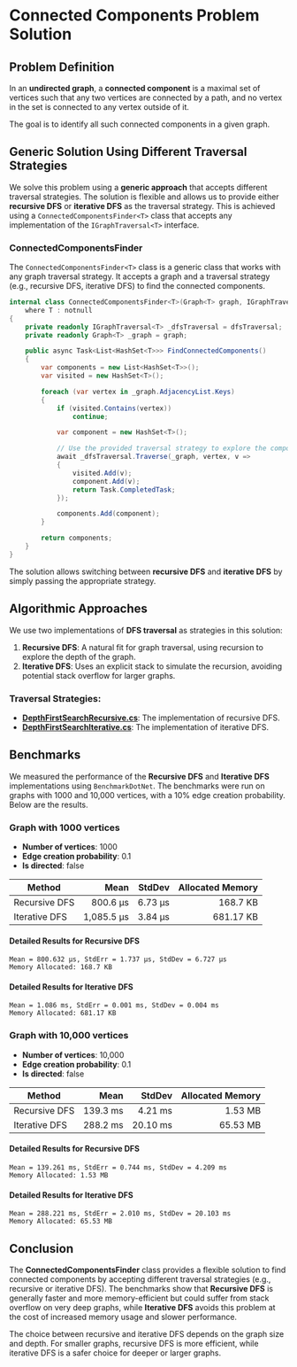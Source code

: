 # Connected Components Problem Solution

## Problem Definition

In an **undirected graph**, a **connected component** is a maximal set of vertices such that any two vertices are
connected by a path, and no vertex in the set is connected to any vertex outside of it.

The goal is to identify all such connected components in a given graph.

## Generic Solution Using Different Traversal Strategies

We solve this problem using a **generic approach** that accepts different traversal strategies. The solution is flexible
and allows us to provide either **recursive DFS** or **iterative DFS** as the traversal strategy. This is achieved using
a `ConnectedComponentsFinder<T>` class that accepts any implementation of the `IGraphTraversal<T>` interface.

### ConnectedComponentsFinder<T>

The `ConnectedComponentsFinder<T>` class is a generic class that works with any graph traversal strategy. It accepts a
graph and a traversal strategy (e.g., recursive DFS, iterative DFS) to find the connected components.

```csharp
internal class ConnectedComponentsFinder<T>(Graph<T> graph, IGraphTraversal<T> dfsTraversal)
    where T : notnull
{
    private readonly IGraphTraversal<T> _dfsTraversal = dfsTraversal;
    private readonly Graph<T> _graph = graph;

    public async Task<List<HashSet<T>>> FindConnectedComponents()
    {
        var components = new List<HashSet<T>>();
        var visited = new HashSet<T>();

        foreach (var vertex in _graph.AdjacencyList.Keys)
        {
            if (visited.Contains(vertex))
                continue;

            var component = new HashSet<T>();

            // Use the provided traversal strategy to explore the component.
            await _dfsTraversal.Traverse(_graph, vertex, v =>
            {
                visited.Add(v);
                component.Add(v);
                return Task.CompletedTask;
            });

            components.Add(component);
        }

        return components;
    }
}
```

The solution allows switching between **recursive DFS** and **iterative DFS** by simply passing the appropriate
strategy.

## Algorithmic Approaches

We use two implementations of **DFS traversal** as strategies in this solution:

1. **Recursive DFS**: A natural fit for graph traversal, using recursion to explore the depth of the graph.
2. **Iterative DFS**: Uses an explicit stack to simulate the recursion, avoiding potential stack overflow for larger
   graphs.

### Traversal Strategies:

- **[DepthFirstSearchRecursive.cs](../../../src/GraphAlgorithms/Traversals/Dfs/DepthFirstSearchRecursive.cs)**: The
  implementation of recursive DFS.
- **[DepthFirstSearchIterative.cs](../../../src/GraphAlgorithms/Traversals/Dfs/DepthFirstSearchIterative.cs)**: The
  implementation of iterative DFS.

## Benchmarks

We measured the performance of the **Recursive DFS** and **Iterative DFS** implementations using `BenchmarkDotNet`. The
benchmarks were run on graphs with 1000 and 10,000 vertices, with a 10% edge creation probability. Below are the
results.

### Graph with 1000 vertices

- **Number of vertices**: 1000
- **Edge creation probability**: 0.1
- **Is directed**: false

| Method        |       Mean |  StdDev | Allocated Memory |
|---------------|-----------:|--------:|-----------------:|
| Recursive DFS |   800.6 μs | 6.73 μs |         168.7 KB |
| Iterative DFS | 1,085.5 μs | 3.84 μs |        681.17 KB |

#### Detailed Results for Recursive DFS

```
Mean = 800.632 μs, StdErr = 1.737 μs, StdDev = 6.727 μs
Memory Allocated: 168.7 KB
```

#### Detailed Results for Iterative DFS

```
Mean = 1.086 ms, StdErr = 0.001 ms, StdDev = 0.004 ms
Memory Allocated: 681.17 KB
```

### Graph with 10,000 vertices

- **Number of vertices**: 10,000
- **Edge creation probability**: 0.1
- **Is directed**: false

| Method        |     Mean |   StdDev | Allocated Memory |
|---------------|---------:|---------:|-----------------:|
| Recursive DFS | 139.3 ms |  4.21 ms |          1.53 MB |
| Iterative DFS | 288.2 ms | 20.10 ms |         65.53 MB |

#### Detailed Results for Recursive DFS

```
Mean = 139.261 ms, StdErr = 0.744 ms, StdDev = 4.209 ms
Memory Allocated: 1.53 MB
```

#### Detailed Results for Iterative DFS

```
Mean = 288.221 ms, StdErr = 2.010 ms, StdDev = 20.103 ms
Memory Allocated: 65.53 MB
```

## Conclusion

The **ConnectedComponentsFinder<T>** class provides a flexible solution to find connected components by accepting
different traversal strategies (e.g., recursive or iterative DFS). The benchmarks show that **Recursive DFS** is
generally faster and more memory-efficient but could suffer from stack overflow on very deep graphs, while **Iterative
DFS** avoids this problem at the cost of increased memory usage and slower performance.

The choice between recursive and iterative DFS depends on the graph size and depth. For smaller graphs, recursive DFS is
more efficient, while iterative DFS is a safer choice for deeper or larger graphs.